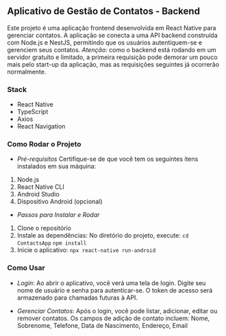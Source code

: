 ## Aplicativo de Gestão de Contatos - Backend

Este projeto é uma aplicação frontend desenvolvida em React Native para gerenciar contatos. A aplicação se conecta a uma API backend construída com Node.js e NestJS, permitindo que os usuários autentiquem-se e gerenciem seus contatos.
_Atenção_: como o backend está rodando em um servidor gratuito e limitado, a primeira requisição pode demorar um pouco mais pelo start-up da aplicação, mas as requisições seguintes já ocorrerão normalmente.

### Stack

- React Native
- TypeScript
- Axios
- React Navigation

### Como Rodar o Projeto

- _Pré-requisitos_
  Certifique-se de que você tem os seguintes itens instalados em sua máquina:

1. Node.js
2. React Native CLI
3. Android Studio
4. Dispositivo Android (opcional)

- _Passos para Instalar e Rodar_

1. Clone o repositório
2. Instale as dependências:
   No diretório do projeto, execute:
   `cd ContactsApp`
   `npm install`
3. Inicie o aplicativo:
   `npx react-native run-android`

### Como Usar

- _Login_: Ao abrir o aplicativo, você verá uma tela de login. Digite seu nome de usuário e senha para autenticar-se. O token de acesso será armazenado para chamadas futuras à API.

- _Gerenciar Contatos_: Após o login, você pode listar, adicionar, editar ou remover contatos. Os campos de adição de contato incluem: Nome, Sobrenome, Telefone, Data de Nascimento, Endereço, Email
